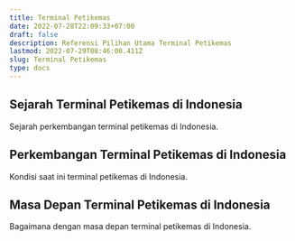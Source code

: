 ```yaml
---
title: Terminal Petikemas
date: 2022-07-28T22:09:33+07:00
draft: false
description: Referensi Pilihan Utama Terminal Petikemas
lastmod: 2022-07-29T08:46:00.411Z
slug: Terminal Petikemas
type: docs
---
```

## Sejarah Terminal Petikemas di Indonesia
Sejarah perkembangan terminal petikemas di Indonesia.
## Perkembangan Terminal Petikemas di Indonesia
Kondisi saat ini terminal petikemas di Indonesia.
## Masa Depan Terminal Petikemas di Indonesia
Bagaimana dengan masa depan terminal petikemas di Indonesia.
